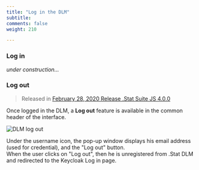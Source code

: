 ```yaml
---
title: "Log in the DLM"
subtitle: 
comments: false
weight: 210

---
```


<!-- 
ToC
- [Log in](#log-in)
- [Log out](#log-out)
 -->

### Log in
*under construction...*

### Log out
>Released in [February 28, 2020 Release .Stat Suite JS 4.0.0](https://sis-cc.gitlab.io/dotstatsuite-documentation/changelog/#february-28-2020)

Once logged in the DLM, a **Log out** feature is available in the common header of the interface.  

![DLM log out](/dotstatsuite-documentation/using-dlm/files/dlm-log-out.png)

Under the username icon, the pop-up window displays his email address (used for credential), and the "Log out" button.  
When the user clicks on "Log out", then he is unregistered from .Stat DLM and redirected to the Keycloak Log in page.
